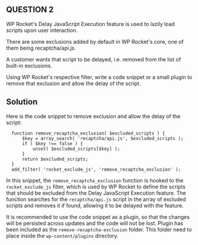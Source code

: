 ## QUESTION 2

WP Rocket's Delay JavaScript Execution feature is used to lazily load scripts upon user interaction.

There are some exclusions added by default in WP Rocket's core, one of them being recaptcha/api.js.

A customer wants that script to be delayed, i.e. removed from the list of built-in exclusions.

Using WP Rocket's respective filter, write a code snippet or a small plugin to remove that exclusion and allow the delay of the script.

## Solution

Here is the code snippet to remove exclusion and allow the delay of the script:

```
  function remove_recaptcha_exclusion( $excluded_scripts ) {
      $key = array_search( 'recaptcha/api.js', $excluded_scripts );
      if ( $key !== false ) {
          unset( $excluded_scripts[$key] );
      }
      return $excluded_scripts;
  }
  add_filter( 'rocket_exclude_js', 'remove_recaptcha_exclusion' );
```

In this snippet, the `remove_recaptcha_exclusion` function is hooked to the `rocket_exclude_js` filter, which is used by WP Rocket to define the scripts that should be excluded from the Delay JavaScript Execution feature. The function searches for the `recaptcha/api.js` script in the array of excluded scripts and removes it if found, allowing it to be delayed with the feature.

It is recommended to use the code snippet as a plugin, so that the changes will be persisted across updates and the code will not be lost. Plugin has been included as the `remove-recaptcha-exclusion` folder. This folder need to place inside the `wp-content/plugins` directory.
